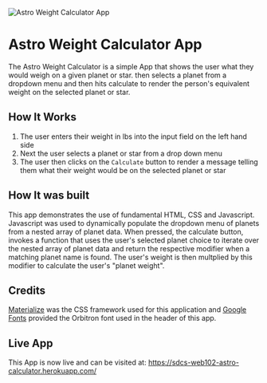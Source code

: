![Astro Weight Calculator App](https://alexkmartinez77.github.io/web102-astro-weight-calculator/images/astroApp.png)
# Astro Weight Calculator App

The Astro Weight Calculator is a simple App that shows the user what they would
weigh on a given planet or star. 
then selects a planet from a dropdown menu and then hits calculate to render the
person's equivalent weight on the selected planet or star. 

## How It Works

1. The user enters their weight in lbs into the input field on the left hand side
2. Next the user selects a planet or star from a drop down menu
3. The user then clicks on the `Calculate` button to render a message telling them
   what their weight would be on the selected planet or star

## How It was built

This app demonstrates the use of fundamental HTML, CSS and Javascript. Javascript
was used to dynamically populate the dropdown menu of planets from a nested array
of planet data. When pressed, the calculate button, invokes a function that uses
the user's selected planet choice to iterate over the nested array of planet data
and return the respective modifier when a matching planet name is found. The user's
weight is then multplied by this modifier to calculate the user's "planet weight".

## Credits

[Materialize] was the CSS framework used for this application and [Google Fonts] provided
the Orbitron font used in the header of this app.

[Google Fonts]: https://fonts.google.com/ 
[Materialize]: https://materializecss.com/

## Live App

This App is now live and can be visited at: https://sdcs-web102-astro-calculator.herokuapp.com/


